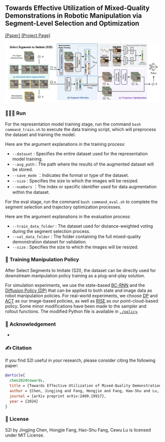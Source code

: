 ## Towards Effective Utilization of Mixed-Quality Demonstrations in Robotic Manipulation via Segment-Level Selection and Optimization

[[Paper]](https://arxiv.org/pdf/2409.19917) [[Project Page]](https://tonyfang.net/s2i/) 

<img src="./img/model.png" alt="xx picture" width="800">

### 🧑🏻‍💻 Run
For the representation model training stage, run the command `bash command_train.sh` to execute the data training script, which will preprocess the dataset and training the model. 

Here are the argument explanations in the training process:
* `--dataset` : Specifies the entire dataset used for the representation model training.
* `--aug_path` : The path where the results of the augmented dataset will be stored. 
* `--save_mode` ：Indicates the format or type of the dataset.
* `--size` : Specifies the size to which the images will be resized.
* `--numbers` ：The index or specific identifier used for data augmentation within the dataset. 

For the eval stage, run the command `bash command_eval.sh` to complete the segment selection and trajectory optimization processes.

Here are the argument explanations in the evaluation process:
* `--train_data_folder` :  The dataset used for distance-weighted voting during the segment selection process.
* `--val_data_folder` : The folder containing the full mixed-quality demonstration dataset for validation.
* `--size` : Specifies the size to which the images will be resized.

### 🤖 Training Manipulation Policy

After Select Segments to Imitate (S2I), the dataset can be directly used for downstream manipulation policy training as a plug-and-play solution.

For simulation experiments, we use the state-based [BC-RNN](https://github.com/ARISE-Initiative/robomimic) and the [Diffusion Policy (DP)](https://github.com/real-stanford/diffusion_policy) that can be applied to both state and image data as robot manipulation policies. For real-world experiments, we choose [DP](https://github.com/real-stanford/diffusion_policy) and [ACT](https://github.com/tonyzhaozh/act) as our image-based policies, as well as [RISE](https://github.com/rise-policy/rise) as our point-cloud-based policy. Some minor modifications have been made to the sampler and rollout functions. The modified Python file is available in [`./policy`](https://github.com/Junxix/S2I/tree/main/policy).

### 🙏 Acknowledgement

-

### ✍️ Citation

If you find S2I useful in your research, please consider citing the following paper:

```bibtex
@article{
  chen2024towards,
  title = {Towards Effective Utilization of Mixed-Quality Demonstrations in Robotic Manipulation via Segment-Level Selection and Optimization},
  author = {Chen, Jingjing and Fang, Hongjie and Fang, Hao-Shu and Lu, Cewu},
  journal = {arXiv preprint arXiv:2409.19917},
  year = {2024}
}      
```

### 📃 License

S2I by Jingjing Chen, Hongjie Fang, Hao-Shu Fang, Cewu Lu is licensed under MIT License.
